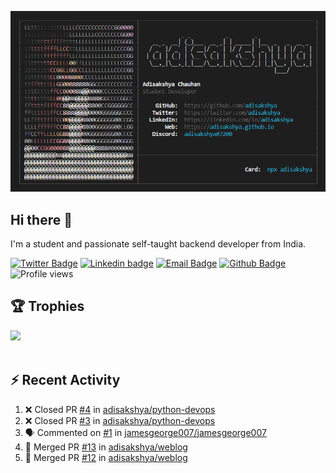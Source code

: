 ![npx-card](https://raw.githubusercontent.com/adisakshya/card/master/screenshots/adisakshya.png)

## Hi there 👋
I'm a student and passionate self-taught backend developer from India.

[![Twitter Badge](https://img.shields.io/badge/-adisakshya-00acee?style=flat&logo=twitter&logoColor=white&link=https://twitter.com/adisakshya)](https://www.twitter.com/adisakshya)
[![Linkedin badge](https://img.shields.io/badge/-adisakshya-blue?style=flat&logo=linkedin&logoColor=white)](https://www.linkedin.com/in/adisakshya-chauhan-a62920151)
[![Email Badge](https://img.shields.io/badge/-hi@adisakshya.codes-c14438?style=flat&logo=Gmail&logoColor=white&link=mailto:hi@adisakshya.codes)](mailto:hi@adisakshya.codes)
[![Github Badge](https://img.shields.io/badge/-adisakshya-grey?style=flat&logo=github&logoColor=white&link=https://github.com/adisakshya)](https://www.github.com/adisakshya) 
![Profile views](https://gpvc.arturio.dev/adisakshya)

## 🏆 Trophies
<div>
  <img src="https://github-profile-trophy.vercel.app/?username=adisakshya&title=MultiLanguage,Commit,Followers,Repositories,PullRequest,Issues&column=7&margin-w=15&margin-h=15"/>
</div>

<br/>

## ⚡ Recent Activity
<!--START_SECTION:activity-->
1. ❌ Closed PR [#4](https://github.com/adisakshya/python-devops/pull/4) in [adisakshya/python-devops](https://github.com/adisakshya/python-devops)
2. ❌ Closed PR [#3](https://github.com/adisakshya/python-devops/pull/3) in [adisakshya/python-devops](https://github.com/adisakshya/python-devops)
3. 🗣 Commented on [#1](https://github.com/jamesgeorge007/jamesgeorge007/issues/1) in [jamesgeorge007/jamesgeorge007](https://github.com/jamesgeorge007/jamesgeorge007)
4. 🎉 Merged PR [#13](https://github.com/adisakshya/weblog/pull/13) in [adisakshya/weblog](https://github.com/adisakshya/weblog)
5. 🎉 Merged PR [#12](https://github.com/adisakshya/weblog/pull/12) in [adisakshya/weblog](https://github.com/adisakshya/weblog)
<!--END_SECTION:activity-->
